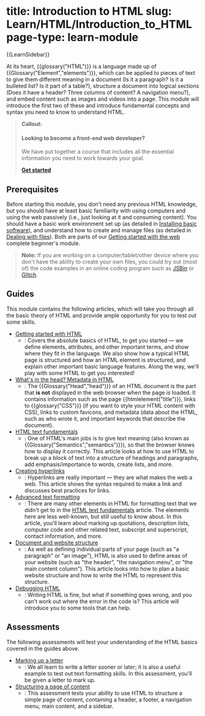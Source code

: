 <h1>
title: Introduction to HTML
slug: Learn/HTML/Introduction_to_HTML
page-type: learn-module
</h1>

{{LearnSidebar}}

At its heart, {{glossary("HTML")}} is a language made up of {{Glossary("Element","elements")}}, which can be applied to pieces of text to give them different meaning in a document (Is it a paragraph? Is it a bulleted list? Is it part of a table?), structure a document into logical sections (Does it have a header? Three columns of content? A navigation menu?), and embed content such as images and videos into a page. This module will introduce the first two of these and introduce fundamental concepts and syntax you need to know to understand HTML.

> **Callout:**
>
> #### Looking to become a front-end web developer?
>
> We have put together a course that includes all the essential information you need to
> work towards your goal.
>
> [**Get started**](/en-US/docs/Learn/Front-end_web_developer)

## Prerequisites

Before starting this module, you don't need any previous HTML knowledge, but you should have at least basic familiarity with using computers and using the web passively (i.e., just looking at it and consuming content). You should have a basic work environment set up (as detailed in [Installing basic software](/en-US/docs/Learn/Getting_started_with_the_web/Installing_basic_software)), and understand how to create and manage files (as detailed in [Dealing with files](/en-US/docs/Learn/Getting_started_with_the_web/Dealing_with_files)). Both are parts of our [Getting started with the web](/en-US/docs/Learn/Getting_started_with_the_web) complete beginner's module.

> **Note:** If you are working on a computer/tablet/other device where you don't have the ability to create your own files, you could try out (most of) the code examples in an online coding program such as [JSBin](https://jsbin.com/) or [Glitch](https://glitch.com/).

## Guides

This module contains the following articles, which will take you through all the basic theory of HTML and provide ample opportunity for you to test out some skills.

- [Getting started with HTML](/en-US/docs/Learn/HTML/Introduction_to_HTML/Getting_started)
  - : Covers the absolute basics of HTML, to get you started — we define elements, attributes, and other important terms, and show where they fit in the language. We also show how a typical HTML page is structured and how an HTML element is structured, and explain other important basic language features. Along the way, we'll play with some HTML to get you interested!
- [What's in the head? Metadata in HTML](/en-US/docs/Learn/HTML/Introduction_to_HTML/The_head_metadata_in_HTML)
  - : The {{Glossary("Head","head")}} of an HTML document is the part that **is not** displayed in the web browser when the page is loaded. It contains information such as the page {{htmlelement("title")}}, links to {{glossary("CSS")}} (if you want to style your HTML content with CSS), links to custom favicons, and metadata (data about the HTML, such as who wrote it, and important keywords that describe the document).
- [HTML text fundamentals](/en-US/docs/Learn/HTML/Introduction_to_HTML/HTML_text_fundamentals)
  - : One of HTML's main jobs is to give text meaning (also known as {{Glossary("Semantics","semantics")}}), so that the browser knows how to display it correctly. This article looks at how to use HTML to break up a block of text into a structure of headings and paragraphs, add emphasis/importance to words, create lists, and more.
- [Creating hyperlinks](/en-US/docs/Learn/HTML/Introduction_to_HTML/Creating_hyperlinks)
  - : Hyperlinks are really important — they are what makes the web a web. This article shows the syntax required to make a link and discusses best practices for links.
- [Advanced text formatting](/en-US/docs/Learn/HTML/Introduction_to_HTML/Advanced_text_formatting)
  - : There are many other elements in HTML for formatting text that we didn't get to in the [HTML text fundamentals](/en-US/docs/Learn/HTML/Introduction_to_HTML/HTML_text_fundamentals) article. The elements here are less well-known, but still useful to know about. In this article, you'll learn about marking up quotations, description lists, computer code and other related text, subscript and superscript, contact information, and more.
- [Document and website structure](/en-US/docs/Learn/HTML/Introduction_to_HTML/Document_and_website_structure)
  - : As well as defining individual parts of your page (such as "a paragraph" or "an image"), HTML is also used to define areas of your website (such as "the header", "the navigation menu", or "the main content column"). This article looks into how to plan a basic website structure and how to write the HTML to represent this structure.
- [Debugging HTML](/en-US/docs/Learn/HTML/Introduction_to_HTML/Debugging_HTML)
  - : Writing HTML is fine, but what if something goes wrong, and you can't work out where the error in the code is? This article will introduce you to some tools that can help.

## Assessments

The following assessments will test your understanding of the HTML basics covered in the guides above.

- [Marking up a letter](/en-US/docs/Learn/HTML/Introduction_to_HTML/Marking_up_a_letter)
  - : We all learn to write a letter sooner or later; it is also a useful example to test out text formatting skills. In this assessment, you'll be given a letter to mark up.
- [Structuring a page of content](/en-US/docs/Learn/HTML/Introduction_to_HTML/Structuring_a_page_of_content)
  - : This assessment tests your ability to use HTML to structure a simple page of content, containing a header, a footer, a navigation menu, main content, and a sidebar.

